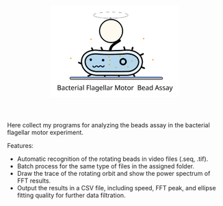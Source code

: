 <h1 align="center">
<img src="BeadsAssayLogo.svg" width="300">
</h1><br>

Here collect my programs for analyzing the beads assay in the bacterial flagellar motor experiment.

Features:
-  Automatic recognition of the rotating beads in video files (.seq, .tif).
-  Batch process for the same type of files in the assigned folder.
-  Draw the trace of the rotating orbit and show the power spectrum of FFT results.
-  Output the results in a CSV file, including speed, FFT peak, and ellipse fitting quality for further data filtration.